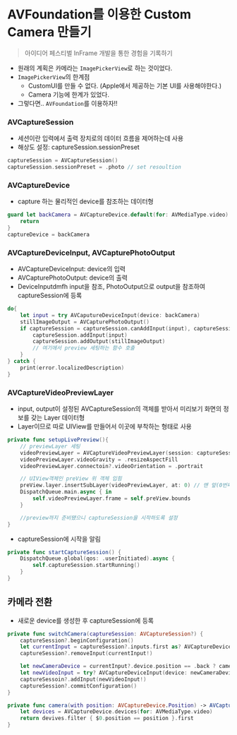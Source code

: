 # AVFoundation를 이용한 Custom Camera 만들기

> 아이디어 페스티벌 InFrame 개발을 통한 경험을 기록하기

- 원래의 계획은 카메라는 `ImagePickerView`로 하는 것이었다.
- `ImagePickerView`의 한계점
  - CustomUI를 만들 수 없다. (Apple에서 제공하는 기본 UI를 사용해야한다.)
  - Camera 기능에 한계가 있었다.
- 그렇다면.. `AVFoundation`를 이용하자!!

### AVCaptureSession

- 세션이란 입력에서 출력 장치로의 데이터 흐름을 제어하는데 사용
- 해상도 설정: captureSession.sessionPreset

```swift
captureSession = AVCaptureSession()
captureSession.sessionPreset = .photo // set resoultion
```

### AVCaptureDevice

- capture 하는 물리적인 device를 참조하는 데이터형

```swift
guard let backCamera = AVCaptureDevice.default(for: AVMediaType.video) else {
    return
}
captureDevice = backCamera
```

### AVCaptureDeviceInput, AVCapturePhotoOutput

- AVCaptureDeviceInput: device의 입력
- AVCapturePhotoOutput: device의 출력
- DeviceInputdmfh input을 참조, PhotoOutput으로 output을 참조하여 captureSession에 등록

```swift
do{
    let input = try AVCaputureDeviceInput(device: backCamera)
    stillImageOutput = AVCapturePhotoOutput()
    if captureSession = captureSession.canAddInput(input), captureSession.canAddOutput(stillImageOutput){
        captureSession.addInput(input)
        captureSession.addOutput(stillImageOutput)
        // 여기에서 preview 세팅하는 함수 호출
    }
} catch {
    print(error.localizedDescription)
}
```

### AVCaptureVideoPreviewLayer

- input, output이 설정된 AVCaptureSession의 객체를 받아서 미리보기 화면의 정보를 갖는 Layer 데이터형
- Layer이므로 따로 UIView를 만들어서 이곳에 부착하는 형태로 사용

```swift
private func setupLivePreview(){
    // previewLayer 세팅
    videoPreviewLayer = AVCaptureVideoPreviewLayer(session: captureSession)
    videoPreviewLayer.videoGravity = .resizeAspectFill
    videoPreviewLayer.connectoin?.videoOrientation = .portrait

    // UIView객체인 preView 위 객체 입힘
    preView.layer.insertSubLayer(videoPreviewLayer, at: 0) // 맨 앞(0번째로 가져와서 보이게끔 설정)
    DispatchQueue.main.async { in
        self.videoPreviewLayer.frame = self.preView.bounds
    }

    //preview까지 준비됐으니 captureSession을 시작하도록 설정
}
```

- captureSession에 시작을 알림

```swift
private func startCaptureSession() {
    DispatchQueue.global(qos: .userInitiated).async {
        self.captureSession.startRunning()
    }
}
```

## 카메라 전환

- 새로운 device를 생성한 후 captureSession에 등록

```swift
private func switchCamera(captureSession: AVCaptureSession?) {
    captureSession?.beginConfiguration()
    let currentInput = captureSession?.inputs.first as? AVCaptureDeviceInput
    captureSession?.removeInput(currentInput!)

    let newCameraDevice = currentInput?.device.position == .back ? camera(with:.front) : camera(with: .back)
    let newVideoInput = try? AVCaptureDeviceInput(device: newCameraDevice!)
    captureSessoin?.addInput(newVideoInput!)
    captureSession?.commitConfiguration()
}

private func camera(with position: AVCaptureDevice.Position) -> AVCaptureDevice? {
    let devices = AVCaptureDevice.devices(for: AVMediaType.video)
    return devives.filter { $0.position == position }.first
}
```
